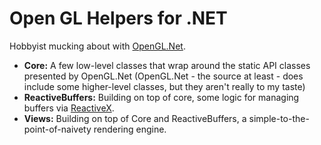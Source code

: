 # Open GL Helpers for .NET

Hobbyist mucking about with [OpenGL.Net](https://github.com/luca-piccioni/OpenGL.Net).

* **Core:** A few low-level classes that wrap around the static API classes presented by OpenGL.Net (OpenGL.Net - the source at least - does include some higher-level classes, but they aren't really to my taste)
* **ReactiveBuffers:** Building on top of core, some logic for managing buffers via [ReactiveX](http://reactivex.io/).
* **Views:** Building on top of Core and ReactiveBuffers, a simple-to-the-point-of-naivety rendering engine.